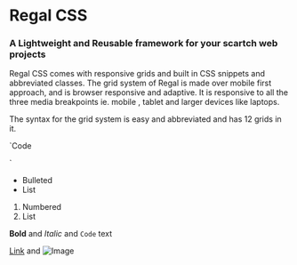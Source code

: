 # Regal CSS
### A Lightweight and Reusable framework for your scartch web projects


Regal CSS comes with responsive grids and built in CSS snippets and abbreviated classes.
The grid system of Regal is made over mobile first approach, and is browser responsive and adaptive.
It is responsive to all the three media breakpoints ie. mobile , tablet and larger devices like laptops.


The syntax for the grid system is easy and abbreviated and has 12 grids in it.

`Code<div class="container">
<div class="row">
    <div class="g-2"></div>
    <div class="g-10"></div>
</div>
</div>`






- Bulleted
- List

1. Numbered
2. List

**Bold** and _Italic_ and `Code` text

[Link](url) and ![Image](src)

